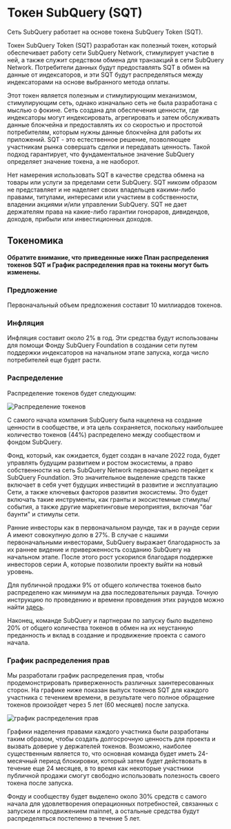 # Токен SubQuery (SQT)

Сеть SubQuery работает на основе токена SubQuery Token (SQT).

Токен SubQuery Token (SQT) разработан как полезный токен, который обеспечивает работу сети SubQuery Network, стимулирует участие в ней, а также служит средством обмена для транзакций в сети SubQuery Network. Потребители данных будут предоставлять SQT в обмен на данные от индексаторов, и эти SQT будут распределяться между индексаторами на основе выбранного метода оплаты.

Этот токен является полезным и стимулирующим механизмом, стимулирующим сеть, однако изначально сеть не была разработана с мыслью о фокине. Сеть создана для обеспечения ценности, где индексаторы могут индексировать, агрегировать и затем обслуживать данные блокчейна и предоставлять их со скоростью и простотой потребителям, которым нужны данные блокчейна для работы их приложений. SQT - это естественное решение, позволяющее участникам рынка совершать сделки и передавать ценность. Такой подход гарантирует, что фундаментальное значение SubQuery определяет значение токена, а не наоборот.

Нет намерения использовать SQT в качестве средства обмена на товары или услуги за пределами сети SubQuery. SQT никоим образом не представляет и не наделяет своих владельцев какими-либо правами, титулами, интересами или участием в собственности, владении акциями и/или управлении SubQuery. SQT не дает держателям права на какие-либо гарантии гонораров, дивидендов, доходов, прибыли или инвестиционных доходов.

## Токеномика

**Обратите внимание, что приведенные ниже План распределения токенов SQT и График распределения прав на токены могут быть изменены.**

### Предложение

Первоначальный объем предложения составит 10 миллиардов токенов.

### Инфляция

Инфляция составит около 2% в год. Эти средства будут использованы для помощи Фонду SubQuery Foundation в создании сети путем поддержки индексаторов на начальном этапе запуска, когда число потребителей еще будет расти.

### Распределение

Распределение токенов будет следующим:

![Распределение токенов](/assets/img/token_allocation.png)

С самого начала компания SubQuery была нацелена на создание ценности в сообществе, и эта цель сохраняется, поскольку наибольшее количество токенов (44%) распределено между сообществом и фондом SubQuery.

Фонд, который, как ожидается, будет создан в начале 2022 года, будет управлять будущим развитием и ростом экосистемы, а право собственности на сеть SubQuery Network первоначально перейдет к SubQuery Foundation. Это значительное выделение средств также включает в себя учет будущих инвестиций в развитие и эксплуатацию Сети, а также ключевых факторов развития экосистемы. Это будет включать такие инструменты, как гранты и экосистемные стимулы/события, а также другие маркетинговые мероприятия, включая "баг баунти" и стимулы сети.

Ранние инвесторы как в первоначальном раунде, так и в раунде серии А имеют совокупную долю в 27%. В случае с нашими первоначальными инвесторами, SubQuery выражает благодарность за их раннее видение и приверженность созданию SubQuery на начальном этапе. После этого рост ускорился благодаря поддержке инвесторов серии А, которые позволили проекту выйти на новый уровень.

Для публичной продажи 9% от общего количества токенов было распределено как минимум на два последовательных раунда. Точную инструкцию по проведению и времени проведения этих раундов можно найти [здесь](https://subquery.medium.com/subquery-publishes-the-sqt-public-sale-date-and-sale-guide-64b8aff10882).

Наконец, команде SubQuery и партнерам по запуску было выделено 20% от общего количества токенов в обмен на их неустанную преданность и вклад в создание и продвижение проекта с самого начала.

### График распределения прав

Мы разработали график распределения прав, чтобы продемонстрировать приверженность различных заинтересованных сторон. На графике ниже показан выпуск токенов SQT для каждого участника с течением времени, в результате чего полное обращение токенов произойдет через 5 лет (60 месяцев) после запуска.

![график распределения прав](/assets/img/vesting_schedule.png)

Графики наделения правами каждого участника были разработаны таким образом, чтобы создать долгосрочную ценность для проекта и вызвать доверие у держателей токенов. Возможно, наиболее существенным является то, что основная команда будет иметь 24-месячный период блокировки, который затем будет действовать в течение еще 24 месяцев, в то время как некоторые участники публичной продажи смогут свободно использовать полезность своего токена после запуска.

Фонду и сообществу будет выделено около 30% средств с самого начала для удовлетворения операционных потребностей, связанных с запуском и продвижением mainnet, а остальные средства будут распределяться постепенно в течение 5 лет.
